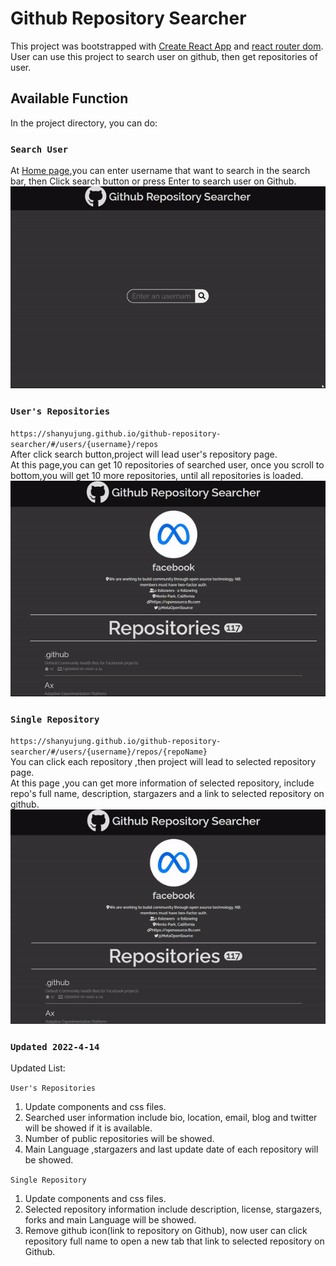 # Github Repository Searcher

This project was bootstrapped with [Create React App](https://github.com/facebook/create-react-app) and [react router dom](https://www.npmjs.com/package/react-router-dom).\
User can use this project to search user on github, then get repositories of user.

## Available Function

In the project directory, you can do:

### `Search User`

At [Home page](https://shanyujung.github.io/github-repository-searcher/),you can enter username that want to search in the search bar, then
Click search button or press Enter to search user on Github.\
![search_demo](https://github.com/ShanyuJung/github-repository-searcher/blob/master/src/assets/github-repo-searcher_search_demo.gif)

### `User's Repositories`

`https://shanyujung.github.io/github-repository-searcher/#/users/{username}/repos`\
After click search button,project will lead user's repository page. \
At this page,you can get 10 repositories of searched user, once you scroll to bottom,you will get 10 more repositories, until all repositories is loaded.\
![infiniteScroll_demo](https://github.com/ShanyuJung/github-repository-searcher/blob/master/src/assets/github-repo-searcher_infiniteScroll_demo.gif)

### `Single Repository`

`https://shanyujung.github.io/github-repository-searcher/#/users/{username}/repos/{repoName}`\
You can click each repository ,then project will lead to selected repository page. \
At this page
,you can get more information of selected repository, include repo's full name, description, stargazers and a link to selected repository on github.\
![repo_demo](https://github.com/ShanyuJung/github-repository-searcher/blob/master/src/assets/github-repo-searcher_repo_demo.gif)

### `Updated 2022-4-14`

Updated List:

`User's Repositories`

1. Update components and css files.
2. Searched user information include bio, location, email, blog and twitter will be showed if it is available.
3. Number of public repositories will be showed.
4. Main Language ,stargazers and last update date of each repository will be showed.

`Single Repository`

1. Update components and css files.
2. Selected repository information include description, license, stargazers, forks and main Language will be showed.
3. Remove github icon(link to repository on Github), now user can click repository full name to open a new tab that link to selected repository on Github.
